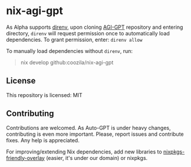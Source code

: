 # nix-agi-gpt

As Alpha supports [direnv](https://github.com/nix-community/nix-direnv), upon cloning [AGI-GPT](https://github.com/coozila/agi-gpt) repository and entering directory, `direnv` will request permission once to automatically load dependencies. To grant permission, enter: `direnv allow`


To manually load dependencies without `direnv`, run:

> nix develop github:coozila/nix-agi-gpt

## License

This repository is licensed: MIT

## Contributing

Contributions are welcomed. As Auto-GPT is under heavy changes, contributing is even more important.
Please, report issues and contribute fixes. Any help is appreciated.

For improving/extending Nix dependencies, add new libraries to [nixpkgs-friendly-overlay](https://github.com/nixpkgs-friendly/nixpkgs-friendly-overlay) (easier, it's under our domain) or nixpkgs.
